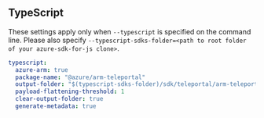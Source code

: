 ## TypeScript

These settings apply only when `--typescript` is specified on the command line.
Please also specify `--typescript-sdks-folder=<path to root folder of your azure-sdk-for-js clone>`.

``` yaml $(typescript)
typescript:
  azure-arm: true
  package-name: "@azure/arm-teleportal"
  output-folder: "$(typescript-sdks-folder)/sdk/teleportal/arm-teleportal"
  payload-flattening-threshold: 1
  clear-output-folder: true
  generate-metadata: true
```
